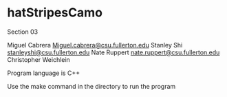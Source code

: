 # hatStripesCamo
Section 03

Miguel Cabrera Miguel.cabrera@csu.fullerton.edu
Stanley Shi stanleyshi@csu.fullerton.edu
Nate Ruppert nate.ruppert@csu.fullerton.edu
Christopher Weichlein 

Program language is C++

Use the make command in the directory to run the program
